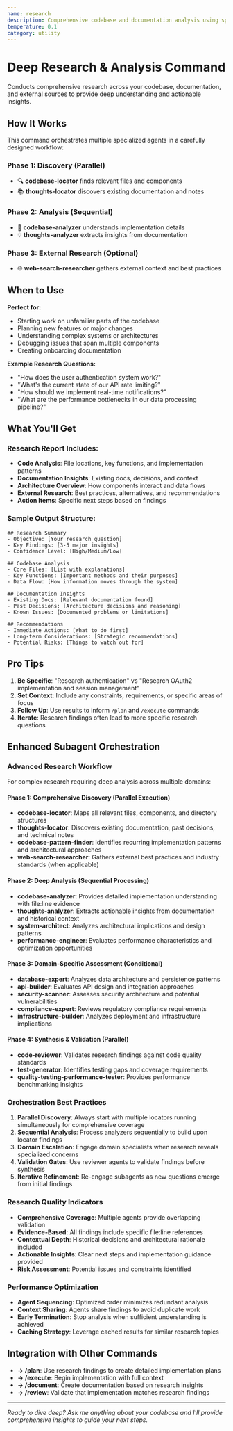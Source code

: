 ```yaml
---
name: research
description: Comprehensive codebase and documentation analysis using specialized agents to gather context and insights
temperature: 0.1
category: utility
---
```

# Deep Research & Analysis Command

Conducts comprehensive research across your codebase, documentation, and external sources to provide deep understanding and actionable insights.

## How It Works

This command orchestrates multiple specialized agents in a carefully designed workflow:

### Phase 1: Discovery (Parallel)
- 🔍 **codebase-locator** finds relevant files and components
- 📚 **thoughts-locator** discovers existing documentation and notes

### Phase 2: Analysis (Sequential)
- 🧠 **codebase-analyzer** understands implementation details
- 💡 **thoughts-analyzer** extracts insights from documentation

### Phase 3: External Research (Optional)
- 🌐 **web-search-researcher** gathers external context and best practices

## When to Use

**Perfect for:**
- Starting work on unfamiliar parts of the codebase
- Planning new features or major changes
- Understanding complex systems or architectures
- Debugging issues that span multiple components
- Creating onboarding documentation

**Example Research Questions:**
- "How does the user authentication system work?"
- "What's the current state of our API rate limiting?"
- "How should we implement real-time notifications?"
- "What are the performance bottlenecks in our data processing pipeline?"

## What You'll Get

### Research Report Includes:
- **Code Analysis**: File locations, key functions, and implementation patterns
- **Documentation Insights**: Existing docs, decisions, and context
- **Architecture Overview**: How components interact and data flows
- **External Research**: Best practices, alternatives, and recommendations
- **Action Items**: Specific next steps based on findings

### Sample Output Structure:
```
## Research Summary
- Objective: [Your research question]
- Key Findings: [3-5 major insights]
- Confidence Level: [High/Medium/Low]

## Codebase Analysis
- Core Files: [List with explanations]
- Key Functions: [Important methods and their purposes]
- Data Flow: [How information moves through the system]

## Documentation Insights
- Existing Docs: [Relevant documentation found]
- Past Decisions: [Architecture decisions and reasoning]
- Known Issues: [Documented problems or limitations]

## Recommendations
- Immediate Actions: [What to do first]
- Long-term Considerations: [Strategic recommendations]
- Potential Risks: [Things to watch out for]
```

## Pro Tips

1. **Be Specific**: "Research authentication" vs "Research OAuth2 implementation and session management"
2. **Set Context**: Include any constraints, requirements, or specific areas of focus
3. **Follow Up**: Use results to inform `/plan` and `/execute` commands
4. **Iterate**: Research findings often lead to more specific research questions

## Enhanced Subagent Orchestration

### Advanced Research Workflow

For complex research requiring deep analysis across multiple domains:

#### Phase 1: Comprehensive Discovery (Parallel Execution)
- **codebase-locator**: Maps all relevant files, components, and directory structures
- **thoughts-locator**: Discovers existing documentation, past decisions, and technical notes
- **codebase-pattern-finder**: Identifies recurring implementation patterns and architectural approaches
- **web-search-researcher**: Gathers external best practices and industry standards (when applicable)

#### Phase 2: Deep Analysis (Sequential Processing)
- **codebase-analyzer**: Provides detailed implementation understanding with file:line evidence
- **thoughts-analyzer**: Extracts actionable insights from documentation and historical context
- **system-architect**: Analyzes architectural implications and design patterns
- **performance-engineer**: Evaluates performance characteristics and optimization opportunities

#### Phase 3: Domain-Specific Assessment (Conditional)
- **database-expert**: Analyzes data architecture and persistence patterns
- **api-builder**: Evaluates API design and integration approaches
- **security-scanner**: Assesses security architecture and potential vulnerabilities
- **compliance-expert**: Reviews regulatory compliance requirements
- **infrastructure-builder**: Analyzes deployment and infrastructure implications

#### Phase 4: Synthesis & Validation (Parallel)
- **code-reviewer**: Validates research findings against code quality standards
- **test-generator**: Identifies testing gaps and coverage requirements
- **quality-testing-performance-tester**: Provides performance benchmarking insights

### Orchestration Best Practices

1. **Parallel Discovery**: Always start with multiple locators running simultaneously for comprehensive coverage
2. **Sequential Analysis**: Process analyzers sequentially to build upon locator findings
3. **Domain Escalation**: Engage domain specialists when research reveals specialized concerns
4. **Validation Gates**: Use reviewer agents to validate findings before synthesis
5. **Iterative Refinement**: Re-engage subagents as new questions emerge from initial findings

### Research Quality Indicators

- **Comprehensive Coverage**: Multiple agents provide overlapping validation
- **Evidence-Based**: All findings include specific file:line references
- **Contextual Depth**: Historical decisions and architectural rationale included
- **Actionable Insights**: Clear next steps and implementation guidance provided
- **Risk Assessment**: Potential issues and constraints identified

### Performance Optimization

- **Agent Sequencing**: Optimized order minimizes redundant analysis
- **Context Sharing**: Agents share findings to avoid duplicate work
- **Early Termination**: Stop analysis when sufficient understanding is achieved
- **Caching Strategy**: Leverage cached results for similar research topics


## Integration with Other Commands

- **→ /plan**: Use research findings to create detailed implementation plans
- **→ /execute**: Begin implementation with full context
- **→ /document**: Create documentation based on research insights
- **→ /review**: Validate that implementation matches research findings

---

*Ready to dive deep? Ask me anything about your codebase and I'll provide comprehensive insights to guide your next steps.*